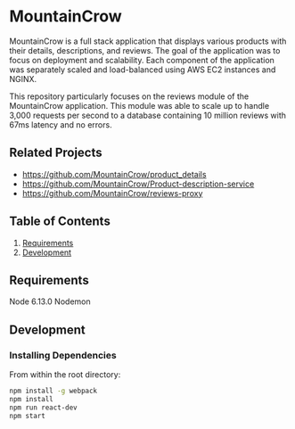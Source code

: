 # MountainCrow

MountainCrow is a full stack application that displays various products with their details, descriptions, and reviews. The goal of the application was to focus on deployment and scalability. Each component of the application was separately scaled and load-balanced using AWS EC2 instances and NGINX.

This repository particularly focuses on the reviews module of the MountainCrow application. This module was able to scale up to handle 3,000 requests per second to a database containing 10 million reviews with 67ms latency and no errors.

## Related Projects

  - https://github.com/MountainCrow/product_details
  - https://github.com/MountainCrow/Product-description-service
  - https://github.com/MountainCrow/reviews-proxy

## Table of Contents

1. [Requirements](#requirements)
1. [Development](#development)


## Requirements

Node 6.13.0
Nodemon

## Development

### Installing Dependencies

From within the root directory:

```sh
npm install -g webpack
npm install
npm run react-dev
npm start
```

